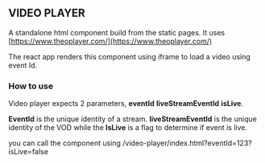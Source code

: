 
## VIDEO PLAYER

A standalone html component build from the static pages. It uses [https://www.theoplayer.com/](https://www.theoplayer.com/)

The react app renders this component using iframe to load a video using event Id.

### How to use

Video player expects 2 parameters, **eventId** **liveStreamEventId** **isLive**.

**EventId** is the unique identity of a stream. 
**liveStreamEventId** is the unique identity of the VOD 
while the **IsLive** is a flag to determine if event is live.

you can call the component using /video-player/index.html?eventId=123?isLive=false
